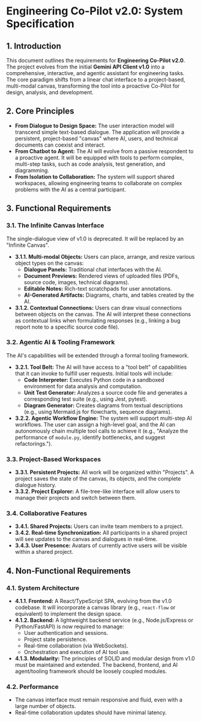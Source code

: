 # Engineering Co-Pilot v2.0: System Specification

## 1. Introduction

This document outlines the requirements for **Engineering Co-Pilot v2.0**. The project evolves from the initial **Gemini API Client v1.0** into a comprehensive, interactive, and agentic assistant for engineering tasks. The core paradigm shifts from a linear chat interface to a project-based, multi-modal canvas, transforming the tool into a proactive Co-Pilot for design, analysis, and development.

## 2. Core Principles

*   **From Dialogue to Design Space:** The user interaction model will transcend simple text-based dialogue. The application will provide a persistent, project-based "canvas" where AI, users, and technical documents can coexist and interact.
*   **From Chatbot to Agent:** The AI will evolve from a passive respondent to a proactive agent. It will be equipped with tools to perform complex, multi-step tasks, such as code analysis, test generation, and diagramming.
*   **From Isolation to Collaboration:** The system will support shared workspaces, allowing engineering teams to collaborate on complex problems with the AI as a central participant.

## 3. Functional Requirements

### 3.1. The Infinite Canvas Interface

The single-dialogue view of v1.0 is deprecated. It will be replaced by an "Infinite Canvas".

*   **3.1.1. Multi-modal Objects:** Users can place, arrange, and resize various object types on the canvas:
    *   **Dialogue Panels:** Traditional chat interfaces with the AI.
    *   **Document Previews:** Rendered views of uploaded files (PDFs, source code, images, technical diagrams).
    *   **Editable Notes:** Rich-text scratchpads for user annotations.
    *   **AI-Generated Artifacts:** Diagrams, charts, and tables created by the AI.
*   **3.1.2. Contextual Connections:** Users can draw visual connections between objects on the canvas. The AI will interpret these connections as contextual links when formulating responses (e.g., linking a bug report note to a specific source code file).

### 3.2. Agentic AI & Tooling Framework

The AI's capabilities will be extended through a formal tooling framework.

*   **3.2.1. Tool Belt:** The AI will have access to a "tool belt" of capabilities that it can invoke to fulfill user requests. Initial tools will include:
    *   **Code Interpreter:** Executes Python code in a sandboxed environment for data analysis and computation.
    *   **Unit Test Generator:** Analyzes a source code file and generates a corresponding test suite (e.g., using Jest, pytest).
    *   **Diagram Generator:** Creates diagrams from textual descriptions (e.g., using Mermaid.js for flowcharts, sequence diagrams).
*   **3.2.2. Agentic Workflow Engine:** The system will support multi-step AI workflows. The user can assign a high-level goal, and the AI can autonomously chain multiple tool calls to achieve it (e.g., "Analyze the performance of `module.py`, identify bottlenecks, and suggest refactorings.").

### 3.3. Project-Based Workspaces

*   **3.3.1. Persistent Projects:** All work will be organized within "Projects". A project saves the state of the canvas, its objects, and the complete dialogue history.
*   **3.3.2. Project Explorer:** A file-tree-like interface will allow users to manage their projects and switch between them.

### 3.4. Collaborative Features

*   **3.4.1. Shared Projects:** Users can invite team members to a project.
*   **3.4.2. Real-time Synchronization:** All participants in a shared project will see updates to the canvas and dialogues in real-time.
*   **3.4.3. User Presence:** Avatars of currently active users will be visible within a shared project.

## 4. Non-Functional Requirements

### 4.1. System Architecture

*   **4.1.1. Frontend:** A React/TypeScript SPA, evolving from the v1.0 codebase. It will incorporate a canvas library (e.g., `react-flow` or equivalent) to implement the design space.
*   **4.1.2. Backend:** A lightweight backend service (e.g., Node.js/Express or Python/FastAPI) is now required to manage:
    *   User authentication and sessions.
    *   Project state persistence.
    *   Real-time collaboration (via WebSockets).
    *   Orchestration and execution of AI tool use.
*   **4.1.3. Modularity:** The principles of SOLID and modular design from v1.0 must be maintained and extended. The backend, frontend, and AI agent/tooling framework should be loosely coupled modules.

### 4.2. Performance

*   The canvas interface must remain responsive and fluid, even with a large number of objects.
*   Real-time collaboration updates should have minimal latency.
